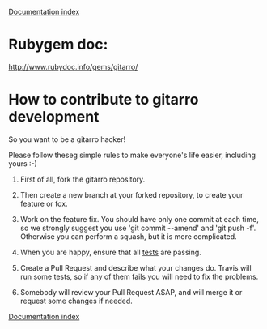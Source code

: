 [Documentation index](../README.md#documentation)

# Rubygem doc:
http://www.rubydoc.info/gems/gitarro/


# How to contribute to gitarro development

So you want to be a gitarro hacker!

Please follow theseg simple rules to make everyone's life easier, including yours :-)

1. First of all, fork the gitarro repository.

2. Then create a new branch at your forked repository, to create your feature or fox.

3. Work on the feature fix. You should have only one commit at each time, so we strongly suggest you use 'git commit --amend' and 'git push -f'. Otherwise you can perform a squash, but it is more complicated.

4. When you are happy, ensure that all [tests](TESTING.md) are passing.

5. Create a Pull Request and describe what your changes do. Travis will run some tests, so if any of them fails you will need to fix the problems.

6. Somebody will review your Pull Request ASAP, and will merge it or request some changes if needed.



[Documentation index](../README.md#documentation)
